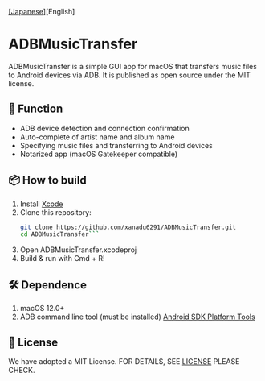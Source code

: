 [[Japanese]](README_J.md)[English]

# ADBMusicTransfer

ADBMusicTransfer is a simple GUI app for macOS that transfers music files to Android devices via ADB. It is published as open source under the MIT license.

## 🔧 Function

- ADB device detection and connection confirmation
- Auto-complete of artist name and album name
- Specifying music files and transferring to Android devices
- Notarized app (macOS Gatekeeper compatible)

## 📦 How to build

1. Install [Xcode](https://developer.apple.com/xcode/)
2. Clone this repository:
   ```bash
   git clone https://github.com/xanadu6291/ADBMusicTransfer.git
   cd ADBMusicTransfer```
3. Open ADBMusicTransfer.xcodeproj
4.	Build & run with Cmd + R!

## 🛠 Dependence
1. macOS 12.0+
2. ADB command line tool (must be installed)
   [Android SDK Platform Tools](https://developer.android.com/studio/releases/platform-tools)

## 📄 License

We have adopted a MIT License. FOR DETAILS, SEE [LICENSE](LICENSE) PLEASE CHECK.
